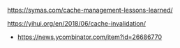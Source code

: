 https://symas.com/cache-management-lessons-learned/

https://yihui.org/en/2018/06/cache-invalidation/
* https://news.ycombinator.com/item?id=26686770